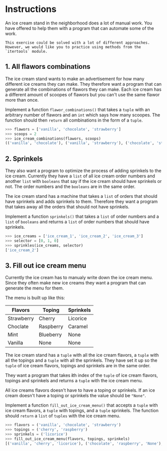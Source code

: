 # Instructions

An ice cream stand in the neighborhood does a lot of manual work.
You have offered to help them with a program that can automate some of the work.

```exercism/note
This exercise could be solved with a lot of different approaches.
However, we would like you to practice using methods from the `itertools` module.
```

## 1. All flawors combinations

The ice cream stand wants to make an advertisement for how many different ice creams they can make.
They therefore want a program that can generate all the combinations of flawors they can make.
Each ice cream has a different amount of scoopes of flawors but you can't use the same flawor more than once.

Implement a function `flawor_combinations()` that takes a `tuple` with an arbitrary number of flawors and an `int` which says how many scoopes.
The function should then `return` all combinations in the form of a `tuple`.

```python
>>> flawors = ['vanilla', 'chocolate', 'strawberry']
>>> scoops = 2
>>> ice_cream_combinations(flawors, scoops)
(('vanilla', 'chocolate'), ('vanilla', 'strawberry'), ('chocolate', 'strawberry'))
```

## 2. Sprinkels

They also want a program to optimize the process of adding sprinkels to the ice cream.
Currently they have a `list` of all ice cream order numbers and another `list` with `booleans` that say if the ice cream should have sprinkels or not.
The order numbers and the `booleans` are in the same order.

The ice cream stand has a machine that takes a `list` of orders that should have sprinkels and adds sprinkels to them.
Therefore they want a program that takes away all the orders that should not have sprinkels.

Implement a function `sprinkels()` that takes a `list` of order numbers and a `list` of `booleans` and returns a `list` of order numbers that should have sprinkels.

```python
>>> ice_creams = ['ice_cream_1', 'ice_cream_2', 'ice_cream_3']
>>> selector = [0, 1, 0]
>>> sprinkles(ice_creams, selector)
['ice_cream_2']
```

## 3. Fill out ice cream menu

Currently the ice cream has to manualy write down the ice cream menu.
Since they often make new ice creams they want a program that can generate the menu for them.

The menu is built up like this:

| Flavors    | Toping    | Sprinkels |
| ---------- | --------- | --------- |
| Strawberry | Cherry    | Licorice  |
| Choclate   | Raspberry | Caramel   |
| Mint       | Blueberry | None      |
| Vanilla    | None      | None      |

The ice cream stand has a `tuple` with all the ice cream flavors, a `tuple` with all the topings and a `tuple` with all the sprinkels.
They have set it up so the `tuple` of ice cream flavors, topings and sprinkels are in the same order.

They want a program that takes **i**th index of the `tuple` of ice cream flavors, topings and sprinkels and returns a `tuple` with the ice cream menu.

All ice creams flavors doesn't have to have a toping or sprinkels.
If an ice cream doesn't have a toping or sprinkels the value should be `"None"`.

Implement a function `fill_out_ice_cream_menu()` that accepts a `tuple` with ice cream flavors, a `tuple` with topings, and a `tuple` sprinkels.
The function should `return` a `list` of `tuples` with the ice cream menu.

```python
>>> flavors = ('vanilla', 'chocolate', 'strawberry')
>>> topings = ('cherry', 'raspberry')
>>> sprinkels = ('licorice')
>>> fill_out_ice_cream_menu(flavors, topings, sprinkels)
[('vanilla', 'cherry', 'licorice'), ('chocolate', 'raspberry', 'None'), ('strawberry', 'None', 'None')]
```
